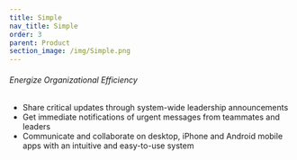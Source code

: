```yaml
---
title: Simple
nav_title: Simple
order: 3
parent: Product
section_image: /img/Simple.png
---
```



###### Energize Organizational Efficiency

* Share critical updates through system-wide leadership announcements&nbsp;
* Get immediate notifications of urgent messages from teammates and leaders&nbsp;
* Communicate and collaborate on desktop, iPhone and Android mobile apps with an intuitive and easy-to-use system&nbsp;
